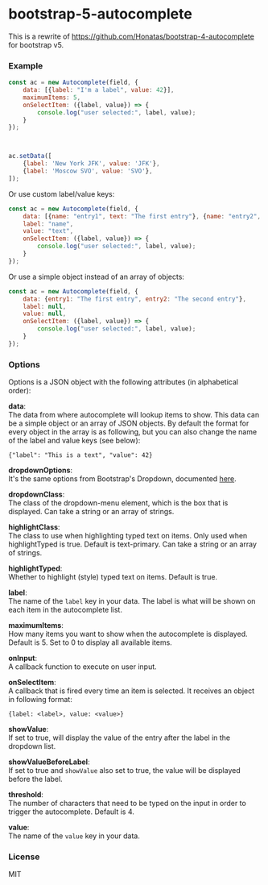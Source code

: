 # bootstrap-5-autocomplete

This is a rewrite of https://github.com/Honatas/bootstrap-4-autocomplete for bootstrap v5.

### Example

```js
const ac = new Autocomplete(field, {
    data: [{label: "I'm a label", value: 42}],
    maximumItems: 5,
    onSelectItem: ({label, value}) => {
        console.log("user selected:", label, value);
    }
});



ac.setData([
    {label: 'New York JFK', value: 'JFK'},
    {label: 'Moscow SVO', value: 'SVO'},
]);
```


Or use custom label/value keys:
```js
const ac = new Autocomplete(field, {
    data: [{name: "entry1", text: "The first entry"}, {name: "entry2", text: "The second entry"}],
    label: "name",
    value: "text",
    onSelectItem: ({label, value}) => {
        console.log("user selected:", label, value);
    }
});
```

Or use a simple object instead of an array of objects:
```js
const ac = new Autocomplete(field, {
    data: {entry1: "The first entry", entry2: "The second entry"},
    label: null,
    value: null,
    onSelectItem: ({label, value}) => {
        console.log("user selected:", label, value);
    }
});
```

### Options

Options is a JSON object with the following attributes (in alphabetical order):

**data**:  
The data from where autocomplete will lookup items to show. This data can be a simple object or an array of JSON objects. By default the format for every object in the array is as following, but you can also change the name of the label and value keys (see below):

    {"label": "This is a text", "value": 42}

**dropdownOptions**:  
It's the same options from Bootstrap's Dropdown, documented [here](https://getbootstrap.com/docs/5.0/components/dropdowns/#options).

**dropdownClass**:  
The class of the dropdown-menu element, which is the box that is displayed. Can take a string or an array of strings.

**highlightClass**:  
The class to use when highlighting typed text on items. Only used when highlightTyped is true. Default is text-primary. Can take a string or an array of strings.

**highlightTyped**:  
Whether to highlight (style) typed text on items. Default is true.

**label**:  
The name of the `label` key in your data. The label is what will be shown on each item in the autocomplete list.

**maximumItems**:  
How many items you want to show when the autocomplete is displayed. Default is 5. Set to 0 to display all available items.

**onInput**:  
A callback function to execute on user input.

**onSelectItem**:  
A callback that is fired every time an item is selected. It receives an object in following format:

    {label: <label>, value: <value>}

**showValue**:  
If set to true, will display the value of the entry after the label in the dropdown list.

**showValueBeforeLabel**:  
If set to true and `showValue` also set to true, the value will be displayed before the label.

**threshold**:  
The number of characters that need to be typed on the input in order to trigger the autocomplete. Default is 4.

**value**:  
The name of the `value` key in your data.

### License

MIT
